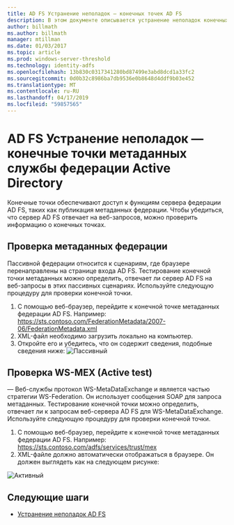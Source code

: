 ```yaml
---
title: AD FS Устранение неполадок — конечных точек AD FS
description: В этом документе описывается устранение неполадок конечных точек AD FS
author: billmath
ms.author: billmath
manager: mtillman
ms.date: 01/03/2017
ms.topic: article
ms.prod: windows-server-threshold
ms.technology: identity-adfs
ms.openlocfilehash: 13b830c0317341280bd87499e3abd8dcd1a33fc2
ms.sourcegitcommit: 0d0b32c8986ba7db9536e0b8648d4ddf9b03e452
ms.translationtype: MT
ms.contentlocale: ru-RU
ms.lasthandoff: 04/17/2019
ms.locfileid: "59857565"
---
```

# <a name="ad-fs-troubleshooting---ad-fs-metadata-endpoints"></a>AD FS Устранение неполадок — конечные точки метаданных службы федерации Active Directory
Конечные точки обеспечивают доступ к функциям сервера федерации AD FS, таких как публикация метаданных федерации.  Чтобы убедиться, что сервер AD FS отвечает на веб-запросов, можно проверить информацию о конечных точках.


## <a name="federation-metadata-test"></a>Проверка метаданных федерации
Пассивной федерации относится к сценариям, где браузере перенаправлены на странице входа AD FS.  Тестирование конечной точки метаданных можно определить, отвечает ли сервер AD FS на веб-запросы в этих пассивных сценариях.  Используйте следующую процедуру для проверки конечной точки.

1.  С помощью веб-браузер, перейдите к конечной точке метаданных федерации AD FS.  Например:  https://sts.contoso.com/FederationMetadata/2007-06/FederationMetadata.xml
2. XML-файл необходимо загрузить локально на компьютер.
3. Откройте его и убедитесь, что он содержит сведения, подобные сведения ниже: ![Пассивный](media/ad-fs-tshoot-endpoints/meta2.png)

## <a name="ws-mex-test-active-test"></a>Проверка WS-MEX (Active test)
— Веб-службы протокол WS-MetaDataExchange и является частью стратегии WS-Federation.  Он использует сообщения SOAP для запроса метаданных.  Тестирование конечной точки можно определить, отвечает ли к запросам веб-сервера AD FS для WS-MetaDataExchange.  Используйте следующую процедуру для проверки конечной точки.
1.  С помощью веб-браузер, перейдите к конечной точке метаданных федерации AD FS.  Например:  https://sts.contoso.com/adfs/services/trust/mex
2. XML-файле должно автоматически отображаться в браузере.  Он должен выглядеть как на следующем рисунке:

![Активный](media/ad-fs-tshoot-endpoints/meta3.png)


## <a name="next-steps"></a>Следующие шаги

- [Устранение неполадок AD FS](ad-fs-tshoot-overview.md)